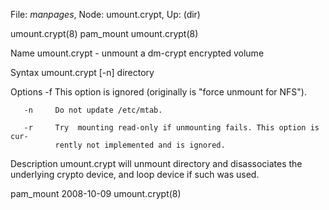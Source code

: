 File: *manpages*,  Node: umount.crypt,  Up: (dir)

umount.crypt(8)                    pam_mount                   umount.crypt(8)



Name
       umount.crypt - unmount a dm-crypt encrypted volume

Syntax
       umount.crypt [-n] directory

Options
       -f     This option is ignored (originally is "force unmount for NFS").

       -n     Do not update /etc/mtab.

       -r     Try  mounting read-only if unmounting fails. This option is cur-
              rently not implemented and is ignored.

Description
       umount.crypt will unmount directory and  disassociates  the  underlying
       crypto device, and loop device if such was used.



pam_mount                         2008-10-09                   umount.crypt(8)
